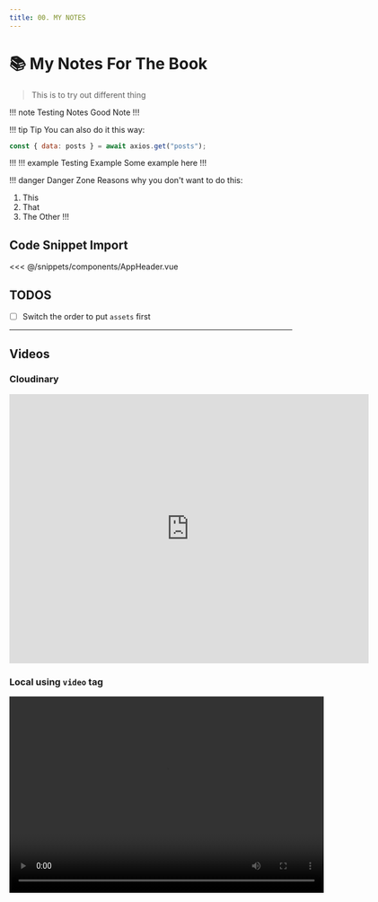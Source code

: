 ```yaml
---
title: 00. MY NOTES
---
```


# :books: My Notes For The Book

> This is to try out different thing

!!! note Testing Notes
Good Note
!!!

!!! tip Tip
You can also do it this way:

```js
const { data: posts } = await axios.get("posts");
```

!!!
!!! example Testing Example
Some example here
!!!

!!! danger Danger Zone
Reasons why you don't want to do this:

1. This
2. That
3. The Other
   !!!

## Code Snippet Import

<<< @/snippets/components/AppHeader.vue

## TODOS

<!-- TODO: Switch the order to put `assets` first -->

- [ ] Switch the order to put `assets` first

---

## Videos

### Cloudinary

<div class="iframe-wrapper">
<iframe src="https://player.cloudinary.com/embed/?cloud_name=dkrcloudinary&public_id=cli-setup&fluid=true&controls=true&show_jump_controls=true&floating_when_not_visible=false&source_types%5B0%5D=mp4" width="640" height="480" allow="autoplay; fullscreen; encrypted-media; picture-in-picture" allowfullscreen="allowfullscreen" frameborder="0"></iframe>
</div>

### Local using `video` tag

<video width="560" height="350" controls>
  <source src="videos/cli-setup-video.mov" type="video/mp4">
  Your browser does not support the video tag.
</video>
